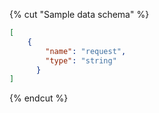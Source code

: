 {% cut "Sample data schema" %}
```json
[
    {
        "name": "request",
        "type": "string"
      }
]
```
{% endcut %}
